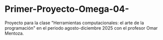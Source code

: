 # Primer-Proyecto-Omega-04-
Proyecto para la clase "Herramientas computacionales: el arte de la programación" en el periodo agosto-diciembre 2025 con el profesor Omar Mentoza.
